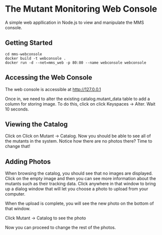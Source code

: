 # The Mutant Monitoring Web Console

A simple web appllication in Node.js to view and manipulate the MMS console.

## Getting Started

```
cd mms-webconsole
docker build -t webconsole .
docker run -d --net=mms_web -p 80:80 --name webconsole webconsole
```

## Accessing the Web Console

The web console is accessible at  http://127.0.0.1

Once in, we need to alter the existing catalog.mutant_data table to add a column for storing image. To do this, click on click Keyspaces -> Alter. Wait 10 seconds.

## Viewing the Catalog

Click on Click on Mutant -> Catalog. Now you should be able to see all of the mutants in the system. Notice how there are no photos there? Time to change that!

## Adding Photos

When browsing the catalog, you should see that no images are displayed. Click on the empty image and then you can see more information about the mutants such as their tracking data. Click anywhere in that window to bring up a dialog window that will let you choose a photo to upload from your computer. 

 When the upload is complete, you will see the new photo on the bottom of that window.
 
 Click Mutant -> Catalog to see the photo
 
 Now you can proceed to change the rest of the photos.
